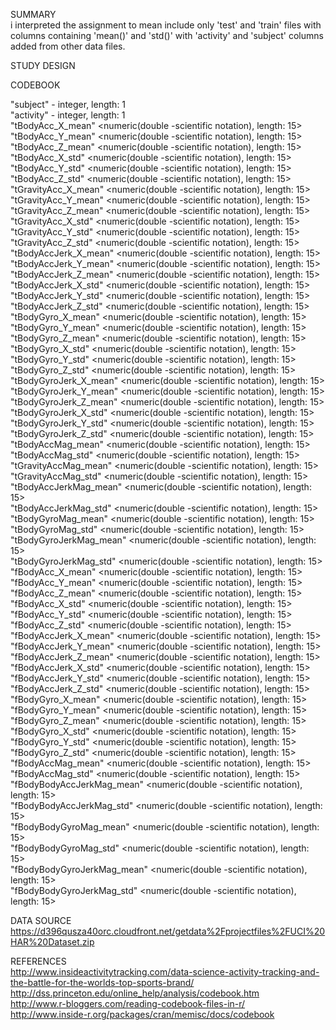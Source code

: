  
 SUMMARY  
 i interpreted the assignment to mean include only 'test' and 'train' files with columns containing
 'mean()' and 'std()' with 'activity' and 'subject' columns added from other data files.
 
 STUDY DESIGN  
 
 
 CODEBOOK  

 "subject"  - integer, length: 1  
 "activity"  - integer, length: 1  
 "tBodyAcc_X_mean"  <numeric(double -scientific notation), length: 15>  
 "tBodyAcc_Y_mean"  <numeric(double -scientific notation), length: 15>  
 "tBodyAcc_Z_mean"  <numeric(double -scientific notation), length: 15>  
 "tBodyAcc_X_std"  <numeric(double -scientific notation), length: 15>  
 "tBodyAcc_Y_std"  <numeric(double -scientific notation), length: 15>  
 "tBodyAcc_Z_std"  <numeric(double -scientific notation), length: 15>  
 "tGravityAcc_X_mean"  <numeric(double -scientific notation), length: 15>  
 "tGravityAcc_Y_mean"  <numeric(double -scientific notation), length: 15>  
 "tGravityAcc_Z_mean"  <numeric(double -scientific notation), length: 15>  
 "tGravityAcc_X_std"  <numeric(double -scientific notation), length: 15>  
 "tGravityAcc_Y_std"  <numeric(double -scientific notation), length: 15>  
 "tGravityAcc_Z_std"  <numeric(double -scientific notation), length: 15>  
 "tBodyAccJerk_X_mean"  <numeric(double -scientific notation), length: 15>  
 "tBodyAccJerk_Y_mean"  <numeric(double -scientific notation), length: 15>  
 "tBodyAccJerk_Z_mean"  <numeric(double -scientific notation), length: 15>  
 "tBodyAccJerk_X_std"  <numeric(double -scientific notation), length: 15>  
 "tBodyAccJerk_Y_std"  <numeric(double -scientific notation), length: 15>  
 "tBodyAccJerk_Z_std"  <numeric(double -scientific notation), length: 15>  
 "tBodyGyro_X_mean"  <numeric(double -scientific notation), length: 15>  
 "tBodyGyro_Y_mean"  <numeric(double -scientific notation), length: 15>  
 "tBodyGyro_Z_mean"  <numeric(double -scientific notation), length: 15>  
 "tBodyGyro_X_std"  <numeric(double -scientific notation), length: 15>  
 "tBodyGyro_Y_std"  <numeric(double -scientific notation), length: 15>  
 "tBodyGyro_Z_std"  <numeric(double -scientific notation), length: 15>  
 "tBodyGyroJerk_X_mean"  <numeric(double -scientific notation), length: 15>  
 "tBodyGyroJerk_Y_mean"  <numeric(double -scientific notation), length: 15>  
 "tBodyGyroJerk_Z_mean"  <numeric(double -scientific notation), length: 15>  
 "tBodyGyroJerk_X_std"  <numeric(double -scientific notation), length: 15>  
 "tBodyGyroJerk_Y_std"  <numeric(double -scientific notation), length: 15>  
 "tBodyGyroJerk_Z_std"  <numeric(double -scientific notation), length: 15>  
 "tBodyAccMag_mean"  <numeric(double -scientific notation), length: 15>  
 "tBodyAccMag_std"  <numeric(double -scientific notation), length: 15>  
 "tGravityAccMag_mean"  <numeric(double -scientific notation), length: 15>  
 "tGravityAccMag_std"  <numeric(double -scientific notation), length: 15>  
 "tBodyAccJerkMag_mean"  <numeric(double -scientific notation), length: 15>  
 "tBodyAccJerkMag_std"  <numeric(double -scientific notation), length: 15>  
 "tBodyGyroMag_mean"  <numeric(double -scientific notation), length: 15>  
 "tBodyGyroMag_std"  <numeric(double -scientific notation), length: 15>  
 "tBodyGyroJerkMag_mean"  <numeric(double -scientific notation), length: 15>  
 "tBodyGyroJerkMag_std"  <numeric(double -scientific notation), length: 15>  
 "fBodyAcc_X_mean"  <numeric(double -scientific notation), length: 15>  
 "fBodyAcc_Y_mean"  <numeric(double -scientific notation), length: 15>  
 "fBodyAcc_Z_mean"  <numeric(double -scientific notation), length: 15>  
 "fBodyAcc_X_std"  <numeric(double -scientific notation), length: 15>  
 "fBodyAcc_Y_std"  <numeric(double -scientific notation), length: 15>  
 "fBodyAcc_Z_std"  <numeric(double -scientific notation), length: 15>  
 "fBodyAccJerk_X_mean"  <numeric(double -scientific notation), length: 15>  
 "fBodyAccJerk_Y_mean"  <numeric(double -scientific notation), length: 15>  
 "fBodyAccJerk_Z_mean"  <numeric(double -scientific notation), length: 15>  
 "fBodyAccJerk_X_std"  <numeric(double -scientific notation), length: 15>  
 "fBodyAccJerk_Y_std"  <numeric(double -scientific notation), length: 15>  
 "fBodyAccJerk_Z_std"  <numeric(double -scientific notation), length: 15>  
 "fBodyGyro_X_mean"  <numeric(double -scientific notation), length: 15>  
 "fBodyGyro_Y_mean"  <numeric(double -scientific notation), length: 15>  
 "fBodyGyro_Z_mean"  <numeric(double -scientific notation), length: 15>  
 "fBodyGyro_X_std"  <numeric(double -scientific notation), length: 15>  
 "fBodyGyro_Y_std"  <numeric(double -scientific notation), length: 15>  
 "fBodyGyro_Z_std"  <numeric(double -scientific notation), length: 15>  
 "fBodyAccMag_mean"  <numeric(double -scientific notation), length: 15>  
 "fBodyAccMag_std"  <numeric(double -scientific notation), length: 15>  
 "fBodyBodyAccJerkMag_mean"  <numeric(double -scientific notation), length: 15>  
 "fBodyBodyAccJerkMag_std"  <numeric(double -scientific notation), length: 15>  
 "fBodyBodyGyroMag_mean"  <numeric(double -scientific notation), length: 15>  
 "fBodyBodyGyroMag_std"  <numeric(double -scientific notation), length: 15>  
 "fBodyBodyGyroJerkMag_mean"  <numeric(double -scientific notation), length: 15>  
 "fBodyBodyGyroJerkMag_std"  <numeric(double -scientific notation), length: 15>  



DATA SOURCE  
  https://d396qusza40orc.cloudfront.net/getdata%2Fprojectfiles%2FUCI%20HAR%20Dataset.zip  
  
REFERENCES  
  http://www.insideactivitytracking.com/data-science-activity-tracking-and-the-battle-for-the-worlds-top-sports-brand/  
  http://dss.princeton.edu/online_help/analysis/codebook.htm<br>
  http://www.r-bloggers.com/reading-codebook-files-in-r/<br>
  http://www.inside-r.org/packages/cran/memisc/docs/codebook
  
  
